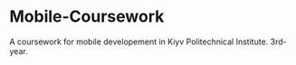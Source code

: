 # Mobile-Coursework
A coursework for mobile developement in Kiyv Politechnical Institute. 3rd-year.
